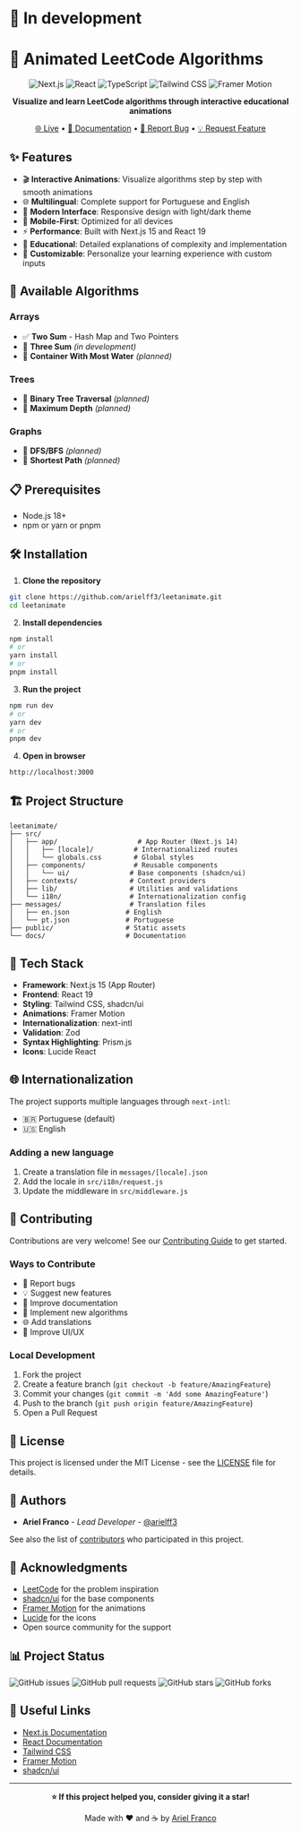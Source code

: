 # 🚧 In development

# 🎯 Animated LeetCode Algorithms

<div align="center">

![Next.js](https://img.shields.io/badge/Next.js-15-black?style=for-the-badge&logo=next.js)
![React](https://img.shields.io/badge/React-19-blue?style=for-the-badge&logo=react)
![TypeScript](https://img.shields.io/badge/TypeScript-5-blue?style=for-the-badge&logo=typescript)
![Tailwind CSS](https://img.shields.io/badge/Tailwind_CSS-3-38B2AC?style=for-the-badge&logo=tailwind-css)
![Framer Motion](https://img.shields.io/badge/Framer_Motion-11-pink?style=for-the-badge&logo=framer)

**Visualize and learn LeetCode algorithms through interactive educational animations**

[🌐 Live](https://leetanimate.com) • [📖 Documentation](./docs) • [🐛 Report Bug](https://github.com/arielff3/leetanimate/issues) • [💡 Request Feature](https://github.com/arielff3/leetanimate/issues)

</div>

## ✨ Features

- 🎬 **Interactive Animations**: Visualize algorithms step by step with smooth animations
- 🌐 **Multilingual**: Complete support for Portuguese and English
- 🎨 **Modern Interface**: Responsive design with light/dark theme
- 📱 **Mobile-First**: Optimized for all devices
- ⚡ **Performance**: Built with Next.js 15 and React 19
- 🎯 **Educational**: Detailed explanations of complexity and implementation
- 🔧 **Customizable**: Personalize your learning experience with custom inputs

## 🚀 Available Algorithms

### Arrays
- ✅ **Two Sum** - Hash Map and Two Pointers
- 🔄 **Three Sum** _(in development)_
- 🔄 **Container With Most Water** _(planned)_

### Trees
- 🔄 **Binary Tree Traversal** _(planned)_
- 🔄 **Maximum Depth** _(planned)_

### Graphs
- 🔄 **DFS/BFS** _(planned)_
- 🔄 **Shortest Path** _(planned)_

## 📋 Prerequisites

- Node.js 18+ 
- npm or yarn or pnpm

## 🛠️ Installation

1. **Clone the repository**
```bash
git clone https://github.com/arielff3/leetanimate.git
cd leetanimate
```

2. **Install dependencies**
```bash
npm install
# or
yarn install
# or
pnpm install
```

3. **Run the project**
```bash
npm run dev
# or
yarn dev
# or
pnpm dev
```

4. **Open in browser**
```
http://localhost:3000
```

## 🏗️ Project Structure

```
leetanimate/
├── src/
│   ├── app/                    # App Router (Next.js 14)
│   │   ├── [locale]/          # Internationalized routes
│   │   └── globals.css        # Global styles
│   ├── components/            # Reusable components
│   │   └── ui/               # Base components (shadcn/ui)
│   ├── contexts/             # Context providers
│   ├── lib/                  # Utilities and validations
│   └── i18n/                 # Internationalization config
├── messages/                 # Translation files
│   ├── en.json              # English
│   └── pt.json              # Portuguese
├── public/                  # Static assets
└── docs/                    # Documentation
```

## 🎨 Tech Stack

- **Framework**: Next.js 15 (App Router)
- **Frontend**: React 19
- **Styling**: Tailwind CSS, shadcn/ui
- **Animations**: Framer Motion
- **Internationalization**: next-intl
- **Validation**: Zod
- **Syntax Highlighting**: Prism.js
- **Icons**: Lucide React

## 🌐 Internationalization

The project supports multiple languages through `next-intl`:

- 🇧🇷 Portuguese (default)
- 🇺🇸 English

### Adding a new language

1. Create a translation file in `messages/[locale].json`
2. Add the locale in `src/i18n/request.js`
3. Update the middleware in `src/middleware.js`

## 🤝 Contributing

Contributions are very welcome! See our [Contributing Guide](CONTRIBUTING.md) to get started.

### Ways to Contribute

- 🐛 Report bugs
- 💡 Suggest new features
- 📝 Improve documentation
- 🎯 Implement new algorithms
- 🌐 Add translations
- 🎨 Improve UI/UX

### Local Development

1. Fork the project
2. Create a feature branch (`git checkout -b feature/AmazingFeature`)
3. Commit your changes (`git commit -m 'Add some AmazingFeature'`)
4. Push to the branch (`git push origin feature/AmazingFeature`)
5. Open a Pull Request

## 📝 License

This project is licensed under the MIT License - see the [LICENSE](LICENSE) file for details.

## 👥 Authors

- **Ariel Franco** - *Lead Developer* - [@arielff3](https://github.com/arielff3)

See also the list of [contributors](https://github.com/arielff3/leetanimate/contributors) who participated in this project.

## 🙏 Acknowledgments

- [LeetCode](https://leetcode.com/) for the problem inspiration
- [shadcn/ui](https://ui.shadcn.com/) for the base components
- [Framer Motion](https://www.framer.com/motion/) for the animations
- [Lucide](https://lucide.dev/) for the icons
- Open source community for the support

## 📊 Project Status

![GitHub issues](https://img.shields.io/github/issues/arielff3/leetanimate)
![GitHub pull requests](https://img.shields.io/github/issues-pr/arielff3/leetanimate)
![GitHub stars](https://img.shields.io/github/stars/arielff3/leetanimate)
![GitHub forks](https://img.shields.io/github/forks/arielff3/leetanimate)

## 🔗 Useful Links

- [Next.js Documentation](https://nextjs.org/docs)
- [React Documentation](https://react.dev/)
- [Tailwind CSS](https://tailwindcss.com/)
- [Framer Motion](https://www.framer.com/motion/)
- [shadcn/ui](https://ui.shadcn.com/)

---

<div align="center">

**⭐ If this project helped you, consider giving it a star!**

Made with ❤️ and ☕ by [Ariel Franco](https://github.com/arielff3)

</div>
